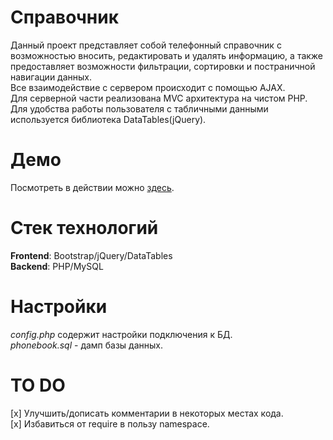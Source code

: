 # Справочник
Данный проект представляет собой телефонный справочник с возможностью вносить, редактировать и удалять информацию, а также предоставляет возможности фильтрации, сортировки и постраничной навигации данных.  
Все взаимодействие с сервером происходит с помощью AJAX.  
Для серверной части реализована MVC архитектура на чистом PHP.  
Для удобства работы пользователя с табличными данными используется библиотека DataTables(jQuery).  

# Демо
Посмотреть в действии можно [здесь](http://frolov.website/projects/phonebook/).

# Стек технологий  
**Frontend**: Bootstrap/jQuery/DataTables  
**Backend**: PHP/MySQL  

# Настройки  
*config.php* содержит настройки подключения к БД.  
*phonebook.sql* - дамп базы данных.  

# TO DO  
[x] Улучшить/дописать комментарии в некоторых местах кода.  
[x] Избавиться от require в пользу namespace.  
